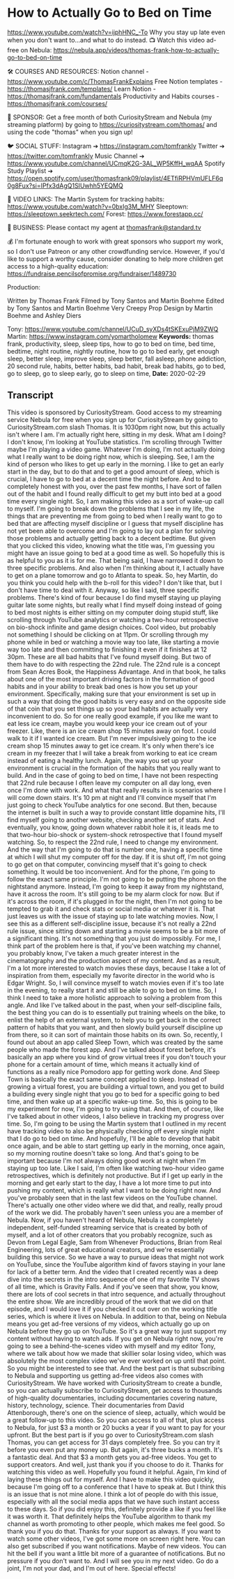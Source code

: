 # How to Actually Go to Bed on Time
https://www.youtube.com/watch?v=ijphHNC_-To
Why you stay up late even when you don't want to...and what to do instead.
📺 Watch this video ad-free on Nebula: https://nebula.app/videos/thomas-frank-how-to-actually-go-to-bed-on-time

🛠 COURSES AND RESOURCES: 
Notion channel - https://www.youtube.com/c/ThomasFrankExplains
Free Notion templates - https://thomasjfrank.com/templates/
Learn Notion - https://thomasjfrank.com/fundamentals
Productivity and Habits courses - https://thomasjfrank.com/courses/

🦙 SPONSOR: 
Get a free month of both CuriosityStream and Nebula (my streaming platform) by going to  https://curiositystream.com/thomas/ and using the code "thomas" when you sign up!

🐦 SOCIAL STUFF:
Instagram ➔ https://instagram.com/tomfrankly
Twitter ➔ https://twitter.com/tomfrankly
Music Channel ➔ https://www.youtube.com/channel/UCmqK2G-3AL_WP5KffH_wqAA
Spotify Study Playlist ➔ https://open.spotify.com/user/thomasfrank09/playlist/4ETfiRPHVmUFLF6q0g8Fux?si=IPfx3dAgQ1SIUwhh5YEQMQ

🔗 VIDEO LINKS:
The Martin System for tracking habits: https://www.youtube.com/watch?v=0bxIg3M_MHY
Sleeptown: https://sleeptown.seekrtech.com/
Forest: https://www.forestapp.cc/

👐 BUSINESS:
Please contact my agent at thomasfrank@standard.tv

💰 I'm fortunate enough to work with great sponsors who support my work, so I don't use Patreon or any other crowdfunding service. However, if you'd like to support a worthy cause, consider donating to help more children get access to a high-quality education: https://fundraise.pencilsofpromise.org/fundraiser/1489730

Production:

Written by Thomas Frank
Filmed by Tony Santos and Martin Boehme
Edited by Tony Santos and Martin Boehme
Very Creepy Prop Design by Martin Boehme and Ashley Diers

Tony: https://www.youtube.com/channel/UCuD_syXDs4tSKExuPjM9ZWQ
Martin: https://www.instagram.com/yomartholomew
**Keywords:** thomas frank, productivity, sleep, sleep tips, how to go to bed on time, bed time, bedtime, night routine, nightly routine, how to go to bed early, get enough sleep, better sleep, improve sleep, sleep better, fall asleep, phone addiction, 20 second rule, habits, better habits, bad habit, break bad habits, go to bed, go to sleep, go to sleep early, go to sleep on time, 
**Date:** 2020-02-29

## Transcript
 This video is sponsored by CuriosityStream. Good access to my streaming service Nebula for free when you sign up for CuriosityStream by going to CuriosityStream.com slash Thomas. It is 1030pm right now, but this actually isn't where I am. I'm actually right here, sitting in my desk. What am I doing? I don't know, I'm looking at YouTube statistics. I'm scrolling through Twitter maybe I'm playing a video game. Whatever I'm doing, I'm not actually doing what I really want to be doing right now, which is sleeping. See, I am the kind of person who likes to get up early in the morning. I like to get an early start in the day, but to do that and to get a good amount of sleep, which is crucial, I have to go to bed at a decent time the night before. And to be completely honest with you, over the past few months, I have sort of fallen out of the habit and I found really difficult to get my butt into bed at a good time every single night. So, I am making this video as a sort of wake-up call to myself. I'm going to break down the problems that I see in my life, the things that are preventing me from going to bed when I really want to go to bed that are affecting myself discipline or I guess that myself discipline has not yet been able to overcome and I'm going to lay out a plan for solving those problems and actually getting back to a decent bedtime. But given that you clicked this video, knowing what the title was, I'm guessing you might have an issue going to bed at a good time as well. So hopefully this is as helpful to you as it is for me. That being said, I have narrowed it down to three specific problems. And also when I'm thinking about it, I actually have to get on a plane tomorrow and go to Atlanta to speak. So, hey Martin, do you think you could help with the b-roll for this video? I don't like that, but I don't have time to deal with it. Anyway, so like I said, three specific problems. There's kind of four because I do find myself staying up playing guitar late some nights, but really what I find myself doing instead of going to bed most nights is either sitting on my computer doing stupid stuff, like scrolling through YouTube analytics or watching a two-hour retrospective on bio-shock infinite and game design choices. Cool video, but probably not something I should be clicking on at 11pm. Or scrolling through my phone while in bed or watching a movie way too late, like starting a movie way too late and then committing to finishing it even if it finishes at 12 30pm. These are all bad habits that I've found myself doing. But two of them have to do with respecting the 22nd rule. The 22nd rule is a concept from Sean Acres Book, the Happiness Advantage. And in that book, he talks about one of the most important driving factors in the formation of good habits and in your ability to break bad ones is how you set up your environment. Specifically, making sure that your environment is set up in such a way that doing the good habits is very easy and on the opposite side of that coin that you set things up so your bad habits are actually very inconvenient to do. So for one really good example, if you like me want to eat less ice cream, maybe you would keep your ice cream out of your freezer. Like, there is an ice cream shop 15 minutes away on foot. I could walk to it if I wanted ice cream. But I'm never impulsively going to the ice cream shop 15 minutes away to get ice cream. It's only when there's ice cream in my freezer that I will take a break from working to eat ice cream instead of eating a healthy lunch. Again, the way you set up your environment is crucial in the formation of the habits that you really want to build. And in the case of going to bed on time, I have not been respecting that 22nd rule because I often leave my computer on all day long, even once I'm done with work. And what that really results in is scenarios where I will come down stairs. It's 10 pm at night and I'll convince myself that I'm just going to check YouTube analytics for one second. But then, because the internet is built in such a way to provide constant little dopamine hits, I'll find myself going to another website, checking another set of stats. And eventually, you know, going down whatever rabbit hole it is, it leads me to that two-hour bio-shock or system-shock retrospective that I found myself watching. So, to respect the 22nd rule, I need to change my environment. And the way that I'm going to do that is number one, having a specific time at which I will shut my computer off for the day. If it is shut off, I'm not going to go get on that computer, convincing myself that it's going to check something. It would be too inconvenient. And for the phone, I'm going to follow the exact same principle. I'm not going to be putting the phone on the nightstand anymore. Instead, I'm going to keep it away from my nightstand, have it across the room. It's still going to be my alarm clock for now. But if it's across the room, if it's plugged in for the night, then I'm not going to be tempted to grab it and check stats or social media or whatever it is. That just leaves us with the issue of staying up to late watching movies. Now, I see this as a different self-discipline issue, because it's not really a 22nd rule issue, since sitting down and starting a movie seems to be a bit more of a significant thing. It's not something that you just do impossibly. For me, I think part of the problem here is that, if you've been watching my channel, you probably know, I've taken a much greater interest in the cinematography and the production aspect of my content. And as a result, I'm a lot more interested to watch movies these days, because I take a lot of inspiration from them, especially my favorite director in the world who is Edgar Wright. So, I will convince myself to watch movies even if it's too late in the evening, to really start it and still be able to go to bed on time. So, I think I need to take a more holistic approach to solving a problem from this angle. And like I've talked about in the past, when your self-discipline fails, the best thing you can do is to essentially put training wheels on the bike, to enlist the help of an external system, to help you to get back in the correct pattern of habits that you want, and then slowly build yourself discipline up from there, so it can sort of maintain those habits on its own. So, recently, I found out about an app called Sleep Town, which was created by the same people who made the forest app. And I've talked about forest before, it's basically an app where you kind of grow virtual trees if you don't touch your phone for a certain amount of time, which means it actually kind of functions as a really nice Pomodoro app for getting work done. And Sleep Town is basically the exact same concept applied to sleep. Instead of growing a virtual forest, you are building a virtual town, and you get to build a building every single night that you go to bed for a specific going to bed time, and then wake up at a specific wake-up time. So, this is going to be my experiment for now, I'm going to try using that. And then, of course, like I've talked about in other videos, I also believe in tracking my progress over time. So, I'm going to be using the Martin system that I outlined in my recent have tracking video to also be physically checking off every single night that I do go to bed on time. And hopefully, I'll be able to develop that habit once again, and be able to start getting up early in the morning, once again, so my morning routine doesn't take so long. And that's going to be important because I'm not always doing good work at night when I'm staying up too late. Like I said, I'm often like watching two-hour video game retrospectives, which is definitely not productive. But if I get up early in the morning and get early start to the day, I have a lot more time to put into pushing my content, which is really what I want to be doing right now. And you've probably seen that in the last few videos on the YouTube channel. There's actually one other video where we did that, and really, really proud of the work we did. The probably haven't seen unless you are a member of Nebula. Now, if you haven't heard of Nebula, Nebula is a completely independent, self-funded streaming service that is created by both of myself, and a lot of other creators that you probably recognize, such as Devon from Legal Eagle, Sam from Whenever Productions, Brian from Real Engineering, lots of great educational creators, and we're essentially building this service. So we have a way to pursue ideas that might not work on YouTube, since the YouTube algorithm kind of favors staying in your lane for lack of a better term. And the video that I created recently was a deep dive into the secrets in the intro sequence of one of my favorite TV shows of all time, which is Gravity Falls. And if you've seen that show, you know, there are lots of cool secrets in that intro sequence, and actually throughout the entire show. We are incredibly proud of the work that we did on that episode, and I would love it if you checked it out over on the working title series, which is where it lives on Nebula. In addition to that, being on Nebula means you get ad-free versions of my videos, which actually go up on Nebula before they go up on YouTube. So it's a great way to just support my content without having to watch ads. If you get on Nebula right now, you're going to see a behind-the-scenes video with myself and my editor Tony, where we talk about how we made that skillier solar losing video, which was absolutely the most complex video we've ever worked on up until that point. So you might be interested to see that. And the best part is that subscribing to Nebula and supporting us getting ad-free videos also comes with CuriosityStream. We have worked with CuriosityStream to create a bundle, so you can actually subscribe to CuriosityStream, get access to thousands of high-quality documentaries, including documentaries covering nature, history, technology, science. Their documentaries from David Attenborough, there's one on the science of sleep, actually, which would be a great follow-up to this video. So you can access to all of that, plus access to Nebula, for just $3 a month or 20 bucks a year if you want to pay for your upfront. But the best part is if you go over to CuriosityStream.com slash Thomas, you can get access for 31 days completely free. So you can try it before you even put any money up. But again, it's three bucks a month. It's a fantastic deal. And that $3 a month gets you ad-free videos. You get to support creators. And well, just thank you if you choose to do it. Thanks for watching this video as well. Hopefully you found it helpful. Again, I'm kind of laying these things out for myself. And I have to make this video quickly, because I'm going off to a conference that I have to speak at. But I think this is an issue that is not mine alone. I think a lot of people do with this issue, especially with all the social media apps that we have such instant access to these days. So if you did enjoy this, definitely provide a like if you feel like it was worth it. That definitely helps the YouTube algorithm to thank my channel as worth promoting to other people, which makes me feel good. So thank you if you do that. Thanks for your support as always. If you want to watch some other videos, I've got some more on screen right here. You can also get subscribed if you want notifications. Maybe of new videos. You can hit the bell if you want a little bit more of a guarantee of notifications. But no pressure if you don't want to. And I will see you in my next video. Go do a joint, I'm not your dad, and I'm out of here. Special effects!

